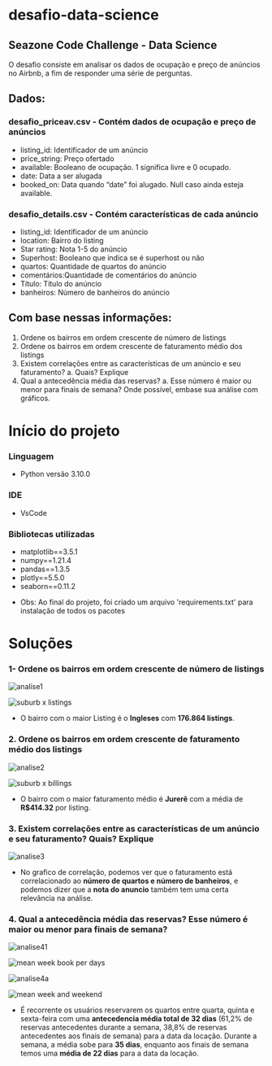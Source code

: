 # desafio-data-science
 
 ## Seazone Code Challenge - Data Science
 O desafio consiste em analisar os dados de ocupação e preço de anúncios no
 Airbnb, a fim de responder uma série de perguntas.

 ## Dados:
  ### desafio_priceav.csv - Contém dados de ocupação e preço de anúncios
  * listing_id: Identificador de um anúncio
  * price_string: Preço ofertado
  * available: Booleano de ocupação. 1 significa livre e 0 ocupado.
  * date: Data a ser alugada
  * booked_on: Data quando “date” foi alugado. Null caso ainda esteja available.
  ### desafio_details.csv - Contém características de cada anúncio
  * listing_id: Identificador de um anúncio
  * location: Bairro do listing
  * Star rating: Nota 1-5 do anúncio
  * Superhost: Booleano que indica se é superhost ou não
  * quartos: Quantidade de quartos do anúncio
  * comentários:Quantidade de comentários do anúncio
  * Título: Título do anúncio
  * banheiros: Número de banheiros do anúncio

 ## Com base nessas informações:
 1. Ordene os bairros em ordem crescente de número de listings
 2. Ordene os bairros em ordem crescente de faturamento médio dos listings
 3. Existem correlações entre as características de um anúncio e seu faturamento?
 a. Quais? Explique
 4. Qual a antecedência média das reservas?
 a. Esse número é maior ou menor para finais de semana?
 Onde possível, embase sua análise com gráficos.

# Início do projeto

### Linguagem
* Python versão 3.10.0

### IDE
* VsCode
### Bibliotecas utilizadas 
* matplotlib==3.5.1
* numpy==1.21.4
* pandas==1.3.5
* plotly==5.5.0
* seaborn==0.11.2
- Obs: Ao final do projeto, foi criado um arquivo 'requirements.txt' para instalação de todos os pacotes

# Soluções

### 1- Ordene os bairros em ordem crescente de número de listings

![analise1](https://user-images.githubusercontent.com/95966908/149427680-38aa0f1b-c0fe-4b93-9da5-0027ba2bcf49.PNG)

![suburb x listings](https://user-images.githubusercontent.com/95966908/149561809-f9eb7858-cf5c-48f3-8571-1707d88e03f1.png)

* O bairro com o maior Listing é o **Ingleses** com **176.864 listings**.

### 2. Ordene os bairros em ordem crescente de faturamento médio dos listings
 
![analise2](https://user-images.githubusercontent.com/95966908/149428619-7f832d46-e57f-40ad-9685-db0098cc0ac4.PNG)

![suburb x billings](https://user-images.githubusercontent.com/95966908/149561888-fd3c4009-d695-4d4b-8e6f-a68ed4d0d2cc.png)
 
 * O bairro com o maior faturamento médio é **Jurerê** com a média de **R$414.32** por listing.
 
### 3. Existem correlações entre as características de um anúncio e seu faturamento? Quais? Explique

![analise3](https://user-images.githubusercontent.com/95966908/149410427-e32d7afe-edc4-42c6-8a41-c521923153d5.png)

 * No grafico de correlação, podemos ver que o faturamento está correlacionado ao **número de quartos e número de banheiros**, e podemos dizer que a **nota do anuncio** também tem uma certa relevância na análise.   
 
### 4. Qual a antecedência média das reservas? Esse número é maior ou menor para finais de semana?

![analise41](https://user-images.githubusercontent.com/95966908/149565314-823a7a79-56d6-4372-8cf5-098190f358a1.PNG)

![mean week book per days](https://user-images.githubusercontent.com/95966908/149561949-010a0c85-b528-473d-9f75-f1ed3a1963be.png)

![analise4a](https://user-images.githubusercontent.com/95966908/149565335-a4f942dc-d00f-432b-aab0-6cd040bc7706.PNG)

![mean week and weekend](https://user-images.githubusercontent.com/95966908/149565962-d2657c18-a0dd-4377-a471-021526e7c3d3.png)

 * É recorrente os usuários reservarem os quartos entre quarta, quinta e sexta-feira com uma **antecedencia média total de 32 dias** (61,2% de reservas antecedentes durante a semana, 38,8% de reservas antecedentes aos finais de semana) para a data da locação. Durante a semana, a média sobe para **35 dias**, enquanto aos finais de semana temos uma **média de 22 dias** para a data da locação.
